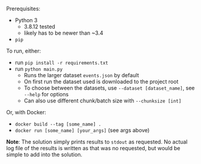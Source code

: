 Prerequisites:
* Python 3 
  * 3.8.12 tested
  * likely has to be newer than ~3.4
* `pip`

To run, either:
* run `pip install -r requirements.txt`
* run `python main.py`
  * Runs the larger dataset `events.json` by default
  * On first run the dataset used is downloaded to the project root
  * To choose between the datasets, use `--dataset [dataset_name]`, see `--help` for options
  * Can also use different chunk/batch size with `--chunksize [int]`

Or, with Docker:
* `docker build --tag [some_name] .`
* `docker run [some_name] [your_args]` (see args above)

__Note__: The solution simply prints results to `stdout` as requested. No actual log file of the results is written
as that was no requested, but would be simple to add into the solution.

